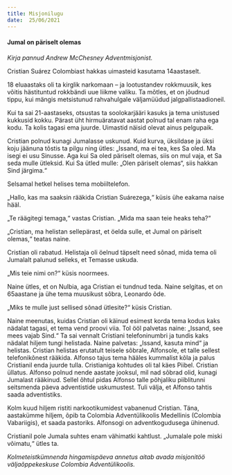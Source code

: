 ```yaml
---
title: Misjonilugu  
date:  25/06/2021  
---
```


#### Jumal on päriselt olemas

_Kirja pannud Andrew McChesney Adventmisjonist._

Cristian Suárez Colombiast hakkas uimasteid kasutama 14aastaselt.

18 eluaastaks oli ta kirglik narkomaan – ja lootustandev rokkmuusik, kes võitis hästituntud rokkbändi uue liikme valiku. Ta mõtles, et on jõudnud tippu, kui mängis metsistunud rahvahulgale väljamüüdud jalgpallistaadioneil.

Kui ta sai 21-aastaseks, otsustas ta soolokarjääri kasuks ja tema unistused kukkusid kokku. Pärast üht hirmuäratavat aastat polnud tal enam raha ega kodu. Ta kolis tagasi ema juurde. Uimastid näisid olevat ainus pelgupaik.

Cristian polnud kunagi Jumalasse uskunud. Kuid kurva, üksildase ja üksi koju jäänuna tõstis ta pilgu ning ütles: „Issand, ma ei tea, kes Sa oled. Ma isegi ei usu Sinusse. Aga kui Sa oled päriselt olemas, siis on mul vaja, et Sa seda mulle ütleksid. Kui Sa ütled mulle: „Olen päriselt olemas“, siis hakkan Sind järgima.“

Selsamal hetkel helises tema mobiiltelefon.

„Hallo, kas ma saaksin rääkida Cristian Suárezega,“ küsis ühe eakama naise hääl.

„Te räägitegi temaga,“ vastas Cristian. „Mida ma saan teie heaks teha?“

„Cristian, ma helistan sellepärast, et öelda sulle, et Jumal on päriselt olemas,“ teatas naine.

Cristian oli rabatud. Helistaja oli öelnud täpselt need sõnad, mida tema oli Jumalalt palunud selleks, et Temasse uskuda.

„Mis teie nimi on?“ küsis noormees.

Naine ütles, et on Nulbia, aga Cristian ei tundnud teda. Naine selgitas, et on 65aastane ja ühe tema muusikust sõbra, Leonardo õde.

„Miks te mulle just sellised sõnad ütlesite?“ küsis Cristian.

Naine meenutas, kuidas Cristian oli käinud esimest korda tema kodus kaks nädalat tagasi, et tema vend proovi viia. Tol ööl palvetas naine: „Issand, see mees vajab Sind.“ Ta sai vennalt Cristiani telefoninumbri ja tundis kaks nädalat hiljem tungi helistada. Naine palvetas: „Issand, kasuta mind“ ja helistas. Cristian helistas erutatult teisele sõbrale, Alfonsole, et talle sellest telefonikõnest rääkida. Alfonso tajus tema hääles kummalist kõla ja palus Cristianil enda juurde tulla. Cristianiga kohtudes oli tal käes Piibel. Cristian üllatus. Alfonso polnud nende aastate jooksul, mil nad sõbrad olid, kunagi Jumalast rääkinud. Sellel õhtul pidas Alfonso talle põhjaliku piiblitunni seitsmenda päeva adventistide uskumustest. Tuli välja, et Alfonso tahtis saada adventistiks.

Kolm kuud hiljem ristiti narkootikumidest vabanenud Cristian. Täna, aastakümme hiljem, õpib ta Colombia Adventülikoolis Medellinis (Colombia Vabariigis), et saada pastoriks. Alfonsogi on adventkogudusega ühinenud.

Cristianil pole Jumala suhtes enam vähimatki kahtlust. „Jumalale pole miski võimatu,“ ütles ta.

_Kolmeteistkümnenda hingamispäeva annetus aitab avada misjonitöö väljaõppekeskuse Colombia Adventülikoolis._